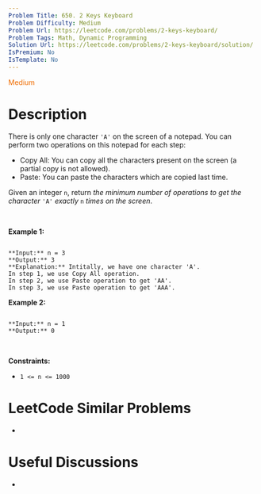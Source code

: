 ```yaml
---
Problem Title: 650. 2 Keys Keyboard
Problem Difficulty: Medium
Problem Url: https://leetcode.com/problems/2-keys-keyboard/
Problem Tags: Math, Dynamic Programming
Solution Url: https://leetcode.com/problems/2-keys-keyboard/solution/
IsPremium: No
IsTemplate: No
---
```


<span style="color: rgb(239, 108, 0);">Medium</span>

# Description

There is only one character `'A'` on the screen of a notepad. You can perform two operations on this notepad for each step:


* Copy All: You can copy all the characters present on the screen (a partial copy is not allowed).
* Paste: You can paste the characters which are copied last time.


Given an integer `n`, return *the minimum number of operations to get the character* `'A'` *exactly* `n` *times on the screen*.


 


**Example 1:**



```

**Input:** n = 3
**Output:** 3
**Explanation:** Intitally, we have one character 'A'.
In step 1, we use Copy All operation.
In step 2, we use Paste operation to get 'AA'.
In step 3, we use Paste operation to get 'AAA'.

```

**Example 2:**



```

**Input:** n = 1
**Output:** 0

```

 


**Constraints:**


* `1 <= n <= 1000`




# LeetCode Similar Problems

- []()

# Useful Discussions

- []()
